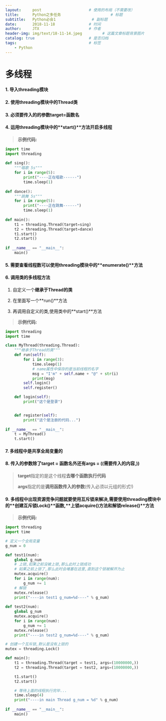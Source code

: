 ```yaml
---
layout:     post                     # 使用的布局（不需要改）
title:      Python之多任务                      # 标题 
subtitle:   Python必会1                # 副标题
date:       2018-11-18               # 时间
author:     JTX                      # 作者
header-img: img/text/18-11-14.jpeg         # 这篇文章标题背景图片
catalog: true                        # 是否归档
tags:                                # 标签
    - Python
---
```



# 多线程

#### 1. 导入**threading**模块

#### 2. 使用threading模块中的**Thread**类

#### 3. 必须要传入的的参数**target=函数名**

#### 4. 运用threading模块中的**start()**方法开启多线程

> **示例代码:**

```python
import time 
import threading
	
def sing():
    """唱歌 5s"""
    for i in range(5):
        print("----正在唱歌------")
        time.sleep(1)
        
def dance():
    """跳舞 5s"""
    for i in range(5):
        print("----正在跳舞------")
        time.sleep(1)
        
def main():
    t1 = threading.Thread(target=sing)
    t2 = threading.Thread(target=dance)
    t1.start()
    t2.start()
    
if __name__ == "__main__":
    main()
```

#### 5. 需要**查看线程数**可以使用threading模块中的**enumerate()**方法

#### 6. 调用**类的多线程方法**

1. 自定义一个**继承于Thread的类**

2. 在里面写一个**run()**方法

3. 再调用自定义的类,使用类中的**start()**方法

> **示例代码:**

```python
import threading
import time

class MyThread(threading.Thread):
    """继承于Thread的类"""
    def run(self):
        for i in range(3):
            time.sleep(1)
            # name属性中保存的是当前线程的名字
            msg = "I'm" + self.name + "@" + str(i)
            print(msg)
        self.login()
        self.register()

    def login(self):
        print("这个是登录")


    def register(self):
        print("这个是注册的代码...")
        
if __name__ == "__main__":
    t = MyThread()
    t.start()
```

#### 7. 多线程中是**共享全局变量**的

#### 8. 传入的参数除了**target = 函数名**外还有**args = ((需要传入的内容,))**

> **target**指定的是这个线程**去哪个函数执行代码**
>
> **args**指定的是**调用函数传入的参数**(传入必须以元组的形式!)

#### 9. 多线程中出现**资源竞争**问题就要使用**互斥锁**来解决,需要使用threading模块中的**创建互斥锁Lock()**函数,**上锁acquire()**方法和**解锁release()**方法

> **示例代码:**

```python
import threading
import time

# 定义一个全局变量
g_num = 0

def test1(num):
    global g_num
    # 上锁,如果之前没被上锁,那么此时上锁成功
    # 如果之前上锁了,那么此时会堵塞在这里,直到这个锁被解开为止
    mutex.acquire()
    for i in range(num):
        g_num += 1
    # 解锁
    mutex.release()
    print("----in test1 g_num=%d----" % g_num)
    
def test2(num):
    global g_num
    mutex.acquire()
    for i in range(num):
        g_num += 1
    mutex.release()
    print("----in test2 g_num=%d----" % g_num)

# 创建一个互斥锁,默认是没有上锁的
mutex = threading.Lock()

def main():
    t1 = threading.Thread(target = test1, args=(10000000,))
    t2 = threading.Thread(target = test2, args=(10000000,))

    t1.start()
    t2.start()

    # 等待上面的线程执行完毕...
    time.sleep(4)
    print("----in main Thread g_num = %d" % g_num)
    
if __name__ == "__main__":
    main()
```

